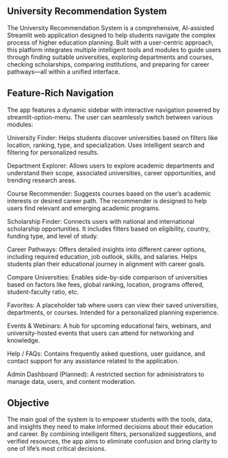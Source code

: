 ## University Recommendation System 
The University Recommendation System is a comprehensive, AI-assisted Streamlit web application designed to help students navigate the complex process of higher education planning. 
Built with a user-centric approach, this platform integrates multiple intelligent tools and modules to guide users through finding suitable universities, 
exploring departments and courses, checking scholarships, comparing institutions, and preparing for career pathways—all within a unified interface.

## Feature-Rich Navigation
The app features a dynamic sidebar with interactive navigation powered by streamlit-option-menu. The user can seamlessly switch between various modules:

University Finder:
Helps students discover universities based on filters like location, ranking, type, and specialization. Uses intelligent search and filtering for personalized results.

Department Explorer:
Allows users to explore academic departments and understand their scope, associated universities, career opportunities, and trending research areas.

Course Recommender:
Suggests courses based on the user’s academic interests or desired career path. The recommender is designed to help users find relevant and emerging academic programs.

Scholarship Finder:
Connects users with national and international scholarship opportunities. It includes filters based on eligibility, country, funding type, and level of study.

Career Pathways:
Offers detailed insights into different career options, including required education, job outlook, skills, and salaries. Helps students plan their educational journey in alignment with career goals.

Compare Universities:
Enables side-by-side comparison of universities based on factors like fees, global ranking, location, programs offered, student-faculty ratio, etc.

Favorites:
A placeholder tab where users can view their saved universities, departments, or courses. Intended for a personalized planning experience.

Events & Webinars:
A hub for upcoming educational fairs, webinars, and university-hosted events that users can attend for networking and knowledge.

Help / FAQs:
Contains frequently asked questions, user guidance, and contact support for any assistance related to the application.

Admin Dashboard (Planned):
A restricted section for administrators to manage data, users, and content moderation.

## Objective
The main goal of the system is to empower students with the tools, data, and insights they need to make informed decisions about their education and career.
By combining intelligent filters, personalized suggestions, and verified resources, 
the app aims to eliminate confusion and bring clarity to one of life’s most critical decisions.
